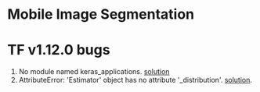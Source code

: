 # Mobile Image Segmentation

# TF v1.12.0 bugs
1. No module named keras_applications. [solution](https://github.com/tensorflow/tensorflow/issues/21518)
2. AttributeError: 'Estimator' object has no attribute '_distribution'.
 [solution](https://github.com/tensorflow/tensorflow/issues/23508).
